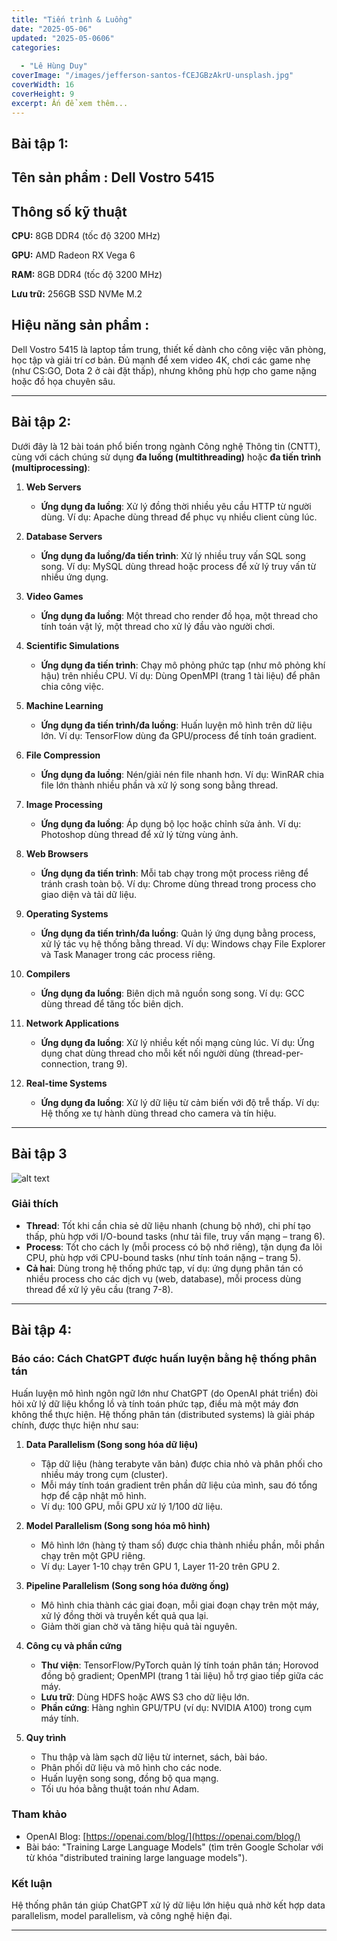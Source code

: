 ```yaml
---
title: "Tiến trình & Luồng"
date: "2025-05-06"
updated: "2025-05-0606"
categories:
  
  - "Lê Hùng Duy"
coverImage: "/images/jefferson-santos-fCEJGBzAkrU-unsplash.jpg"
coverWidth: 16
coverHeight: 9
excerpt: Ấn để xem thêm...
---
```


## Bài tập 1: ##

## Tên sản phẩm : Dell Vostro 5415 

## Thông số kỹ thuật

**CPU:** 8GB DDR4 (tốc độ 3200 MHz) 

**GPU:** AMD Radeon RX Vega 6 

**RAM:** 8GB DDR4 (tốc độ 3200 MHz)

**Lưu trữ:** 256GB SSD NVMe M.2

## Hiệu năng sản phẩm :

Dell Vostro 5415 là laptop tầm trung, thiết kế dành cho công việc văn phòng, học tập và giải trí cơ bản. Đủ mạnh để xem video 4K, chơi các game nhẹ (như CS:GO, Dota 2 ở cài đặt thấp), nhưng không phù hợp cho game nặng hoặc đồ họa chuyên sâu.



---

## Bài tập 2: 


Dưới đây là 12 bài toán phổ biến trong ngành Công nghệ Thông tin (CNTT), cùng với cách chúng sử dụng **đa luồng (multithreading)** hoặc **đa tiến trình (multiprocessing)**:

1. **Web Servers**  
   - **Ứng dụng đa luồng**: Xử lý đồng thời nhiều yêu cầu HTTP từ người dùng. Ví dụ: Apache dùng thread để phục vụ nhiều client cùng lúc.

2. **Database Servers**  
   - **Ứng dụng đa luồng/đa tiến trình**: Xử lý nhiều truy vấn SQL song song. Ví dụ: MySQL dùng thread hoặc process để xử lý truy vấn từ nhiều ứng dụng.

3. **Video Games**  
   - **Ứng dụng đa luồng**: Một thread cho render đồ họa, một thread cho tính toán vật lý, một thread cho xử lý đầu vào người chơi.

4. **Scientific Simulations**  
   - **Ứng dụng đa tiến trình**: Chạy mô phỏng phức tạp (như mô phỏng khí hậu) trên nhiều CPU. Ví dụ: Dùng OpenMPI (trang 1 tài liệu) để phân chia công việc.

5. **Machine Learning**  
   - **Ứng dụng đa tiến trình/đa luồng**: Huấn luyện mô hình trên dữ liệu lớn. Ví dụ: TensorFlow dùng đa GPU/process để tính toán gradient.

6. **File Compression**  
   - **Ứng dụng đa luồng**: Nén/giải nén file nhanh hơn. Ví dụ: WinRAR chia file lớn thành nhiều phần và xử lý song song bằng thread.

7. **Image Processing**  
   - **Ứng dụng đa luồng**: Áp dụng bộ lọc hoặc chỉnh sửa ảnh. Ví dụ: Photoshop dùng thread để xử lý từng vùng ảnh.

8. **Web Browsers**  
   - **Ứng dụng đa tiến trình**: Mỗi tab chạy trong một process riêng để tránh crash toàn bộ. Ví dụ: Chrome dùng thread trong process cho giao diện và tải dữ liệu.

9. **Operating Systems**  
   - **Ứng dụng đa tiến trình/đa luồng**: Quản lý ứng dụng bằng process, xử lý tác vụ hệ thống bằng thread. Ví dụ: Windows chạy File Explorer và Task Manager trong các process riêng.

10. **Compilers**  
    - **Ứng dụng đa luồng**: Biên dịch mã nguồn song song. Ví dụ: GCC dùng thread để tăng tốc biên dịch.

11. **Network Applications**  
    - **Ứng dụng đa luồng**: Xử lý nhiều kết nối mạng cùng lúc. Ví dụ: Ứng dụng chat dùng thread cho mỗi kết nối người dùng (thread-per-connection, trang 9).

12. **Real-time Systems**  
    - **Ứng dụng đa luồng**: Xử lý dữ liệu từ cảm biến với độ trễ thấp. Ví dụ: Hệ thống xe tự hành dùng thread cho camera và tín hiệu.




---

## Bài tập 3

![alt text](../../../images/cheptay.jpg)


### **Giải thích**
- **Thread**: Tốt khi cần chia sẻ dữ liệu nhanh (chung bộ nhớ), chi phí tạo thấp, phù hợp với I/O-bound tasks (như tải file, truy vấn mạng – trang 6).
- **Process**: Tốt cho cách ly (mỗi process có bộ nhớ riêng), tận dụng đa lõi CPU, phù hợp với CPU-bound tasks (như tính toán nặng – trang 5).
- **Cả hai**: Dùng trong hệ thống phức tạp, ví dụ: ứng dụng phân tán có nhiều process cho các dịch vụ (web, database), mỗi process dùng thread để xử lý yêu cầu (trang 7-8).

---

## **Bài tập 4:**

### **Báo cáo: Cách ChatGPT được huấn luyện bằng hệ thống phân tán**

Huấn luyện mô hình ngôn ngữ lớn như ChatGPT (do OpenAI phát triển) đòi hỏi xử lý dữ liệu khổng lồ và tính toán phức tạp, điều mà một máy đơn không thể thực hiện. Hệ thống phân tán (distributed systems) là giải pháp chính, được thực hiện như sau:

1. **Data Parallelism (Song song hóa dữ liệu)**  
   - Tập dữ liệu (hàng terabyte văn bản) được chia nhỏ và phân phối cho nhiều máy trong cụm (cluster).  
   - Mỗi máy tính toán gradient trên phần dữ liệu của mình, sau đó tổng hợp để cập nhật mô hình.  
   - Ví dụ: 100 GPU, mỗi GPU xử lý 1/100 dữ liệu.

2. **Model Parallelism (Song song hóa mô hình)**  
   - Mô hình lớn (hàng tỷ tham số) được chia thành nhiều phần, mỗi phần chạy trên một GPU riêng.  
   - Ví dụ: Layer 1-10 chạy trên GPU 1, Layer 11-20 trên GPU 2.

3. **Pipeline Parallelism (Song song hóa đường ống)**  
   - Mô hình chia thành các giai đoạn, mỗi giai đoạn chạy trên một máy, xử lý đồng thời và truyền kết quả qua lại.  
   - Giảm thời gian chờ và tăng hiệu quả tài nguyên.

4. **Công cụ và phần cứng**  
   - **Thư viện**: TensorFlow/PyTorch quản lý tính toán phân tán; Horovod đồng bộ gradient; OpenMPI (trang 1 tài liệu) hỗ trợ giao tiếp giữa các máy.  
   - **Lưu trữ**: Dùng HDFS hoặc AWS S3 cho dữ liệu lớn.  
   - **Phần cứng**: Hàng nghìn GPU/TPU (ví dụ: NVIDIA A100) trong cụm máy tính.

5. **Quy trình**  
   - Thu thập và làm sạch dữ liệu từ internet, sách, bài báo.  
   - Phân phối dữ liệu và mô hình cho các node.  
   - Huấn luyện song song, đồng bộ qua mạng.  
   - Tối ưu hóa bằng thuật toán như Adam.

### **Tham khảo**  
- OpenAI Blog: [https://openai.com/blog/](https://openai.com/blog/)  
- Bài báo: "Training Large Language Models" (tìm trên Google Scholar với từ khóa "distributed training large language models").

### **Kết luận**  
Hệ thống phân tán giúp ChatGPT xử lý dữ liệu lớn hiệu quả nhờ kết hợp data parallelism, model parallelism, và công nghệ hiện đại.


---


